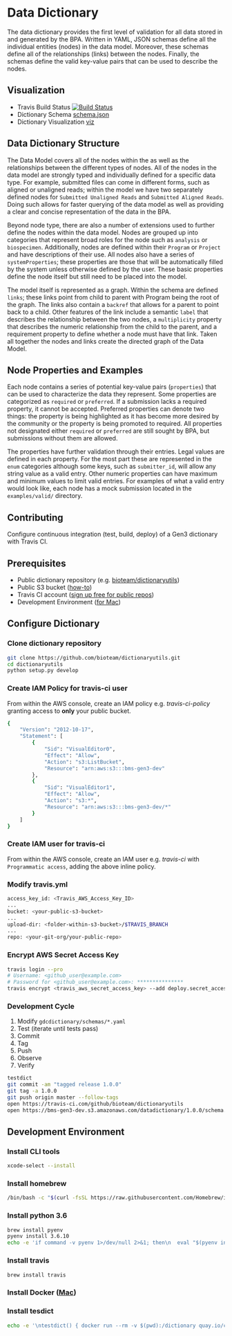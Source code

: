 # Data Dictionary

The data dictionary provides the first level of validation for all data
stored in and generated by the BPA. Written in YAML, JSON schemas define all the individual entities
(nodes) in the data model. Moreover, these schemas define all of the relationships (links)
between the nodes. Finally, the schemas define the valid key-value pairs that can be used to
describe the nodes.

## Visualization

* Travis Build Status [![Build Status](https://travis-ci.com/bioteam/dictionaryutils.svg?branch=master)](https://travis-ci.com/github/bioteam/dictionaryutils/branches)
* Dictionary Schema [schema.json](https://bms-gen3-dev.s3.amazonaws.com/datadictionary/master/schema.json)
* Dictionary Visualization [viz](https://bms-gen3-dev.s3.amazonaws.com/datadictionary/master/viz/index.html#https://bms-gen3-dev.s3.amazonaws.com/datadictionary/master/schema.json)

## Data Dictionary Structure

The Data Model covers all of the nodes within the as well as the relationships between
the different types of nodes. All of the nodes in the data model are strongly typed and individually
defined for a specific data type. For example, submitted files can come in different forms, such as
aligned or unaligned reads; within the model we have two separately defined nodes for
`Submitted Unaligned Reads` and `Submitted Aligned Reads`. Doing such allows for faster querying of
the data model as well as providing a clear and concise representation of the data in the BPA.

Beyond node type, there are also a number of extensions used to further define the nodes within
the data model. Nodes are grouped up into categories that represent broad roles for the node such
as `analysis` or `biospecimen`. Additionally, nodes are defined within their `Program` or `Project`
and have descriptions of their use. All nodes also have a series of `systemProperties`; these
properties are those that will be automatically filled by the system unless otherwise defined by
the user.  These basic properties define the node itself but still need to be placed into the model.

The model itself is represented as a graph. Within the schema are defined `links`; these links
point from child to parent with Program being the root of the graph. The links also contain a
`backref` that allows for a parent to point back to a child. Other features of the link include a
semantic `label` that describes the relationship between the two nodes, a `multiplicity` property
that describes the numeric relationship from the child to the parent, and a requirement property
to define whether a node must have that link. Taken all together the nodes and links create the
directed graph of the Data Model.

## Node Properties and Examples

Each node contains a series of potential key-value pairs (`properties`) that can be used to
characterize the data they represent. Some properties are categorized as `required` or `preferred`.
If a submission lacks a required property, it cannot be accepted. Preferred properties can denote
two things: the property is being highlighted as it has become more desired by the community or
the property is being promoted to required. All properties not designated either `required` or
`preferred` are still sought by BPA, but submissions without them are allowed.

The properties have further validation through their entries. Legal values are defined in each
property. For the most part these are represented in the `enum` categories although some keys,
such as `submitter_id`, will allow any string value as a valid entry. Other numeric properties
can have maximum and minimum values to limit valid entries.  For examples of what a valid entry
would look like, each node has a mock submission located in the `examples/valid/` directory.

## Contributing

Configure continuous integration (test, build, deploy) of a Gen3 dictionary with Travis CI.

## Prerequisites

* Public dictionary repository (e.g. [bioteam/dictionaryutils](https://github.com/bioteam/dictionaryutils.git))
* Public S3 bucket ([how-to](https://www.simplified.guide/aws/create-public-s3-bucket))
* Travis CI account ([sign up free for public repos](https://travis-ci.com/))
* Development Environment ([for Mac](#development-environment))

## Configure Dictionary

### Clone dictionary repository

```bash
git clone https://github.com/bioteam/dictionaryutils.git
cd dictionaryutils
python setup.py develop
```

### Create IAM Policy for travis-ci user

From within the AWS console, create an IAM policy e.g. *travis-ci-policy* granting access to **only** your public bucket.

```bash
{
    "Version": "2012-10-17",
    "Statement": [
        {
            "Sid": "VisualEditor0",
            "Effect": "Allow",
            "Action": "s3:ListBucket",
            "Resource": "arn:aws:s3:::bms-gen3-dev"
        },
        {
            "Sid": "VisualEditor1",
            "Effect": "Allow",
            "Action": "s3:*",
            "Resource": "arn:aws:s3:::bms-gen3-dev/*"
        }
    ]
}
```

### Create IAM user for travis-ci

From within the AWS console, create an IAM user e.g. *travis-ci* with `Programmatic access`, adding the above inline policy.

### Modify travis.yml

```bash
access_key_id: <Travis_AWS_Access_Key_ID>
...
bucket: <your-public-s3-bucket>
...
upload-dir: <folder-within-s3-bucket>/$TRAVIS_BRANCH
...
repo: <your-git-org/your-public-repo>
```

### Encrypt AWS Secret Access Key

```bash
travis login --pro
# Username: <github_user@example.com>
# Password for <github_user@example.com>: ***************
travis encrypt <travis_aws_secret_access_key> --add deploy.secret_access_key --pro
```

### Development Cycle

1. Modify `gdcdictionary/schemas/*.yaml`
2. Test (iterate until tests pass)
3. Commit
4. Tag
5. Push
6. Observe
7. Verify

```bash
testdict
git commit -am "tagged release 1.0.0"
git tag -a 1.0.0
git push origin master --follow-tags
open https://travis-ci.com/github/bioteam/dictionaryutils
open https://bms-gen3-dev.s3.amazonaws.com/datadictionary/1.0.0/schema.json
```

## Development Environment

### Install CLI tools

```bash
xcode-select --install
```

### Install homebrew

```bash
/bin/bash -c "$(curl -fsSL https://raw.githubusercontent.com/Homebrew/install/master/install.sh)"
```

### Install python 3.6

```bash
brew install pyenv
pyenv install 3.6.10
echo -e 'if command -v pyenv 1>/dev/null 2>&1; then\n  eval "$(pyenv init -)"\nfi' >> ~/.zshrc
```

### Install travis

```bash
brew install travis
```

### Install Docker ([Mac](https://hub.docker.com/editions/community/docker-ce-desktop-mac/))

### Install tesdict

```bash
echo -e '\ntestdict() { docker run --rm -v $(pwd):/dictionary quay.io/cdis/dictionaryutils:master; }\n' >> ~/.zshrc
```
